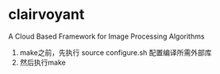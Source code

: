 # clairvoyant
A Cloud Based Framework for Image Processing Algorithms

1. make之前，先执行 source configure.sh 配置编译所需外部库
2. 然后执行make